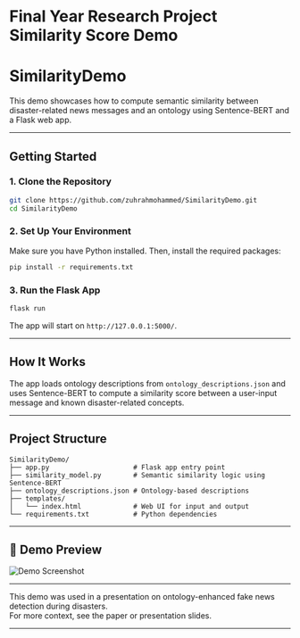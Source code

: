 # Final Year Research Project Similarity Score Demo

# SimilarityDemo

This demo showcases how to compute semantic similarity between disaster-related news messages and an ontology using Sentence-BERT and a Flask web app.

---

## Getting Started

### 1. Clone the Repository

```bash
git clone https://github.com/zuhrahmohammed/SimilarityDemo.git
cd SimilarityDemo
```

### 2. Set Up Your Environment

Make sure you have Python installed. Then, install the required packages:

```bash
pip install -r requirements.txt
```

### 3. Run the Flask App

```bash
flask run
```

The app will start on `http://127.0.0.1:5000/`.

---

## How It Works

The app loads ontology descriptions from `ontology_descriptions.json` and uses Sentence-BERT to compute a similarity score between a user-input message and known disaster-related concepts.

---

## Project Structure

```
SimilarityDemo/
├── app.py                     # Flask app entry point
├── similarity_model.py        # Semantic similarity logic using Sentence-BERT
├── ontology_descriptions.json # Ontology-based descriptions
├── templates/
│   └── index.html             # Web UI for input and output
└── requirements.txt           # Python dependencies
```

---

## 📸 Demo Preview

![Demo Screenshot](demo_screenshot.png) <!-- Optional: Add a screenshot or GIF if you have one -->

---


This demo was used in a presentation on ontology-enhanced fake news detection during disasters.  
For more context, see the paper or presentation slides.

---


